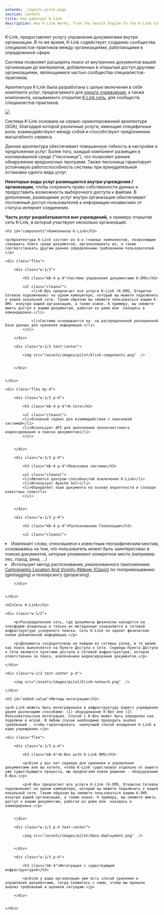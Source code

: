 ```yaml
---
extends: _layouts.pilot.page
section: content
title: Как работает K-Link
description: How K-Link Works, from the Search Engine to the K-Link Core and the K-Link network
---
```



K-Link, предоставляет услугу управления документами внутри организации. В то же время, K-Link содействует созданию сообщества специалистов-практиков между организациями, работающими в определенной сфере. 

Система позволяет расширять поиск от внутренних документов вашей организации до материалов, добавленных в открытый доступ другими организациями, являющимися частью  сообщества специалистов-практиков.

Архитектура K-Link была разработана с целью включения  в себя комплекта услуг, предлагаемого для [одного учреждения](#components), а также компонента, называемого открытая [K-Link сеть](#klink-network), для сообществ специалистов-практиков.

<div class="text-center">	
	<img src="/assets/images/pilot/klink-how-works-intro.png" class=" my-8" />
</div>

<div class="my-8">

<p> Система K-Link основана на сервис-ориентированной архитектуре (SOA), благодаря которой различные услуги, имеющие специфичные роли, взаимодействуют между собой и способствуют предложению масштабного сервиса.</p>

<p>Данная архитектура обеспечивает повышенную гибкость в настройке и предложении услуг. Более того, каждый компонент размещен в изолированной среде (“песочнице”), что позволяет раннее обнаружение вредоносных программ. Также песочница гарантирует устойчивую работоспособность системы при принудительной остановки одного вида услуг.</p>

<p><strong>Некоторые виды услуг размещаются внутри учреждения / организации,</strong>  чтобы сохранить право собственности данных  и предоставить возможность выборочного доступа к файлам. В дополнение, размещение услуг внутри организации обеспечивает постоянный доступ пользователей к информации независимо от статуса интернет соединения.</p>

<p><strong>Часть услуг разрабатывается вне учреждений,</strong> к примеру открытая сеть K-Link, в которой участвуют несколько организаций.</p>

</div>

<div class="my-8" id="components">

	<h3 id="components">Компоненты K-Link</h3>

	<p>Архитектура K-Link состоит из 4-х главных компонентов, позволяющие  совершать поиск среди документов, организовывать их, а также соответствовать другим раннее определенным требованиям пользователей.</p>

	<div class="flex">

		<div class="w-1/2">

			<h3 class="mb-4 p-4">Cистема управления документами K-DMS</h3>
			
			<ul class="cleanul">
				<li>K-Box предлагает все услуги K-Link (K-DMS, Открытое Сетевое подключение) на одном компьютере, который вы можете подключить к вашей локальной сети. Таким образом вы сможете пользоваться вашим K-DMS  изнутри вашей организации, а также извне. К примеру, вы сможете иметь доступ к вашим документам, работая из дома или  находясь в командировке.</li>
			
				<li>Система основывается на  на распределенной реляционной базе данных для хранения информации.</li>
			</ul>

		</div>

		<div class="w-1/2 text-center">

			<img src="/assets/images/pilot/klink-components.png"  />
			
			
		</div>


	</div>

	<div class="flex my-4">

		<div class="w-1/3 p-4">

			<h3 class="mb-4 p-4">K-Core</h3>
			
			<ul class="cleanul">
			<li>Основной сервис для взаимодействия с поисковой системой</li>
			<li>Использует API для выполнения полнотекстового индексирования и поиска документов</li>
			</ul>
			
			
		</div>

		<div class="w-1/3 p-4">

			<h3 class="mb-4 p-4">Поисковая система</h3>
			
			<ul class="cleanul">
			<li>Является центром способностей извлечения К-Link</li>
			<li>Использует Apache Solr</li>
			<li>Определяет язык документа на основе вероятности и словаря известных слов</li>
			</ul>
			
			
		</div>

		<div class="w-1/3 p-4">

			<h3 class="mb-4 p-4">Распознавание Геолокации</h3>
			
			<ul class="cleanul">
<li>Извлекает слова, относяшиеся к известным географическим местам, основываясь на том, что пользователь может быть заинтересован в поиске документов, которые упоминают конкретное место (например: лес, город, река, ...)</li>
<li>Использует метод распознавания, реализованного приложением <a href="https://github.com/Berico-Technologies/CLAVIN">Cartographic Location And Vicinity INdexer (Clavin)</a> по геопривязыванию (geotagging) и геопарсингy (geoparsing).</li>
 </ul>

		</div>


	</div>
	
	
</div>


<div class="my-8" id="klink-network">

	<h2>Сеть K-Link</h2>

	


<div class="flex justify-between">

	<div class="w-1/2">

		<p>Распределенная сеть, где документы физически находятся на платформе владельца и только их метаданные сохраняются в сетевой инфраструктуре ускореного поиска. Сеть K-Link не хранит физические копии добавленной информации.</p>

		<p>Документы сосредоточены на каждом из сетевых узлов, в то время как поиск выполняется на Пункте Доступа к Сети. Серверы Пункта Доступа к Сети являются пунктами доступа к Сетевой инфраструктуре, которая ответственна за поиск, извлечениеи индексирование документов.</p>

	</div>

	<div class="w-1/2 text-center p-4">

		<img src="/assets/images/pilot/klink-network.png"  />

	</div>
</div>

<div class="my-8">

	<h2 id="added-value">Методы интеграции</h2>

	<p>K-Link можеть быть интегрирована в инфраструктуру вашего учреждения двумя различными способами: (1) оборудование K-Box или (2) Пользовательская интеграция. Способ с K-Box может быть определен как подключи и играй. В любом случае необходимо проводить анализ требований , чтобы гарантировать  наилучший способ внедрения K-Link в ваше учреждение.</p>

	<div class="flex">

		<div class="w-1/3 p-4">

			<h3 class="mb-4">K-Box with K-Link DMS</h3>
			
			<p>Если у вас нет сервера для хранения и управления документами или вы хотите, чтобы K-Link существовал отдельно от вашего уже существующего процесса, мы предлагаем новое решение - оборудование K-Box.</p>

			<p>K-Box предлагает все услуги K-Link (K-DMS, Открытое Сетевое подключение) на одном компьютере, который вы можете подключить к вашей локальной сети. Таким образом вы сможете пользоваться вашим K-DMS  изнутри вашей организации, а также извне. К примеру, вы сможете иметь доступ к вашим документам, работая из дома или  находясь в командировке.</p>
			
			
		</div>

		<div class="w-1/3 p-4 text-center">

			<img src="/assets/images/pilot/kbox-deployment.png"  />
			
			
		</div>

		<div class="w-1/3 p-4">

			<h3 class="mb-4">Интеграция с существующей инфраструктурой</h3>
			
			<p>Если у ваша организации уже есть способ хранения и управления документами, тогда Свяжитесь с нами, чтобы мы провели анализ требований и оценили ситуацию.</p>
			
		</div>


	</div>
	
	
</div>
